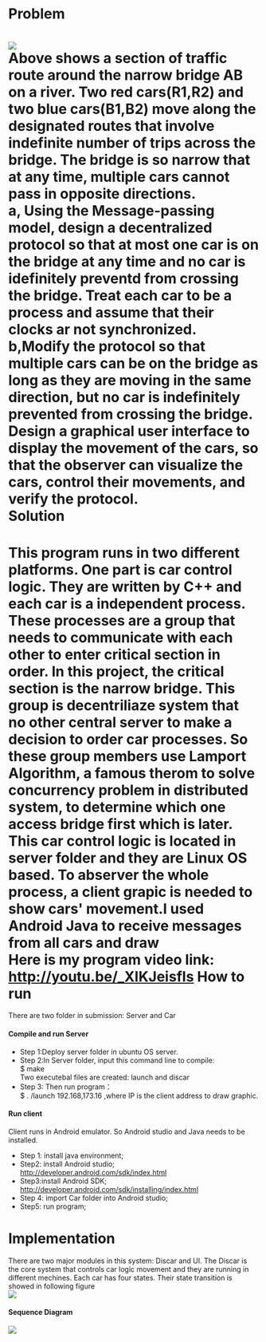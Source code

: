 Problem
===
![](http://debuggingnow.com/wp-content/uploads/2015/10/bridge.png)<br>
Above shows a section of traffic route around the narrow bridge AB on a river. Two red cars(R1,R2) and two blue cars(B1,B2) move along the designated routes that involve indefinite number of trips across the bridge. The bridge is so narrow that at any time, multiple cars cannot pass in opposite directions.<br>
a, Using the Message-passing model, design a decentralized protocol so that at most one car is on the bridge at any time and no car is idefinitely preventd from crossing the bridge. Treat each car to be a process and assume that their clocks ar not synchronized.<br>
b,Modify the protocol so that multiple cars can be on the bridge as long as they are moving in the same direction, but no car is indefinitely prevented from crossing the bridge.<br>
Design a graphical user interface to display the movement of the cars, so that the observer can visualize the cars, control their movements, and verify the protocol.<br>
Solution
===
This program runs in two different platforms. One part is car control logic. They are written by C++ and each car is a independent process. These processes are a group that needs to communicate with each other to enter critical section in order. In this project, the critical section is the narrow bridge. This group is decentriliaze system that no other central server to make a decision to order car processes. So these group members use Lamport Algorithm, a famous therom to solve concurrency problem in distributed system, to determine which one access bridge first which is later. This car control logic is located in server folder and they are Linux OS based. To abserver the whole process, a client grapic is needed to show cars' movement.I used Android Java to receive messages from all cars and draw<br>
Here is my program video link:<br>
http://youtu.be/_XIKJeisfIs 
How to run
===
There are two folder in submission: Server and Car<br>
#### Compile and run Server<br>
* Step 1:Deploy server folder in ubuntu OS server.<br>
* Step 2:In Server folder, input this command line to compile:<br>
      $ make<br>
      Two executebal files are created: launch and discar<br> 
* Step 3: Then run program：<br>
      $ . /launch 192.168,173.16 ,where IP is the client address to draw graphic.

#### Run client
Client runs in Android emulator. So Android studio and Java needs to be installed.<br>
* Step 1: install java environment; <br>
* Step2: install Android studio;<br>
    http://developer.android.com/sdk/index.html<br>
* Step3:install Android SDK;<br>
    http://developer.android.com/sdk/installing/index.html<br>
* Step 4: import Car folder into Android studio;<br>
* Step5: run program;<br>

Implementation
===
There are two major modules in this system: Discar and UI. The Discar is the core system that controls car logic movement and they are running in different mechines. Each car has four states. Their state transition is showed in following figure<br>
![](http://debuggingnow.com/wp-content/uploads/2015/10/carstatus.png)
#### Sequence Diagram 
![](http://debuggingnow.com/wp-content/uploads/2015/10/carsequence2.jpg)


